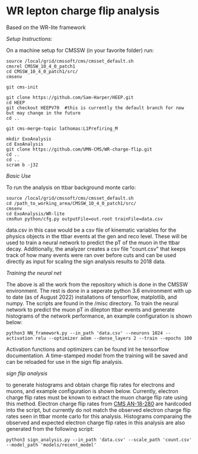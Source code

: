 # WR lepton charge flip analysis
Based on the WR-lite framework

*Setup Instructions:*

On a machine setup for CMSSW (in your favorite folder) run:

```
source /local/grid/cmssoft/cms/cmsset_default.sh
cmsrel CMSSW_10_4_0_patch1
cd CMSSW_10_4_0_patch1/src/
cmsenv

git cms-init

git clone https://github.com/Sam-Harper/HEEP.git
cd HEEP
git checkout HEEPV70  #this is currently the default branch for now but may change in the future
cd ..

git cms-merge-topic lathomas:L1Prefiring_M

mkdir ExoAnalysis
cd ExoAnalysis
git clone https://github.com/UMN-CMS/WR-charge-flip.git
cd ..
cd ..
scram b -j32
```

*Basic Use*

To run the analysis on ttbar background monte carlo:

```
source /local/grid/cmssoft/cms/cmsset_default.sh
cd /path_to_working_area/CMSSW_10_4_0_patch1/src/
cmsenv
cd ExoAnalysis/WR-lite
cmsRun python/cfg.py outputFile=out.root trainFile=data.csv
```
data.csv in this case would be a csv file of kinematic variables for the physics objects in the ttbar events at the gen and reco level. These will be used to train a neural network to predict the pT of the muon in the ttbar decay. Additionally, the analyzer creates a csv file "count.csv" that keeps track of how many events were ran over before cuts and can be used directly as input for scaling the sign analysis results to 2018 data.

*Training the neural net*

The above is all the work from the repository which is done in the CMSSW environment. The rest is done in a seperate python 3.6 environment with up to date (as of August 2022) installations of tensorflow, matplotlib, and numpy. The scripts are found in the /misc directory. To train the neural network to predict the muon pT in dilepton ttbar events and generate histograms of the network performance, an example configuration is shown below:

```
python3 NN_framework.py --in_path 'data.csv' --neurons 1024 --activation relu --optimizer adam --dense_layers 2 --train --epochs 100
```

Activation functions and optimizers can be found int he tensorflow documentation. A time-stamped model from the training will be saved and can be reloaded for use in the sign flip analysis.

*sign flip analysis*

to generate histograms and obtain charge flip rates for electrons and muons, and example configuration is shown below. Currently, electron charge flip rates must be known to extract the muon charge flip rate using this method. Electron charge flip rates from [CMS AN-18-280](https://cms.cern.ch/iCMS/jsp/openfile.jsp?tp=draft&files=AN2018_280_v7.pdf) are hardcoded into the script, but currently do not match the observed electron charge flip rates seen in ttbar monte carlo for this analysis. Histograms comparaing the observed and expected electron charge flip rates in this analysis are also generated from the following script:

```
python3 sign_analysis.py --in_path 'data.csv' --scale_path 'count.csv' --model_path 'models/recent_model'
```



